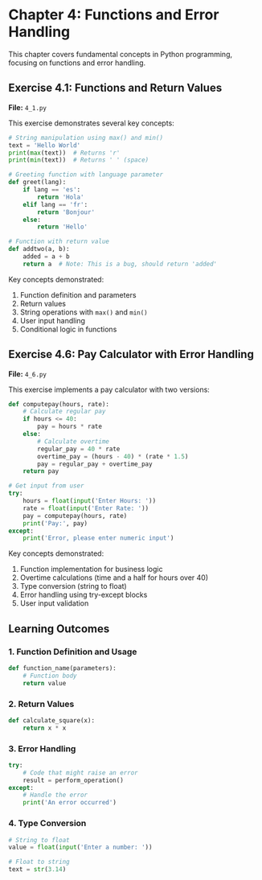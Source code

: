 # Chapter 4: Functions and Error Handling

This chapter covers fundamental concepts in Python programming, focusing on functions and error handling.

## Exercise 4.1: Functions and Return Values
**File:** `4_1.py`

This exercise demonstrates several key concepts:

```python
# String manipulation using max() and min()
text = 'Hello World'
print(max(text))  # Returns 'r'
print(min(text))  # Returns ' ' (space)

# Greeting function with language parameter
def greet(lang):
    if lang == 'es':
        return 'Hola'
    elif lang == 'fr':
        return 'Bonjour'
    else:
        return 'Hello'

# Function with return value
def addtwo(a, b):
    added = a + b
    return a  # Note: This is a bug, should return 'added'
```

Key concepts demonstrated:
1. Function definition and parameters
2. Return values
3. String operations with `max()` and `min()`
4. User input handling
5. Conditional logic in functions

## Exercise 4.6: Pay Calculator with Error Handling
**File:** `4_6.py`

This exercise implements a pay calculator with two versions:

```python
def computepay(hours, rate):
    # Calculate regular pay
    if hours <= 40:
        pay = hours * rate
    else:
        # Calculate overtime
        regular_pay = 40 * rate
        overtime_pay = (hours - 40) * (rate * 1.5)
        pay = regular_pay + overtime_pay
    return pay

# Get input from user
try:
    hours = float(input('Enter Hours: '))
    rate = float(input('Enter Rate: '))
    pay = computepay(hours, rate)
    print('Pay:', pay)
except:
    print('Error, please enter numeric input')
```

Key concepts demonstrated:
1. Function implementation for business logic
2. Overtime calculations (time and a half for hours over 40)
3. Type conversion (string to float)
4. Error handling using try-except blocks
5. User input validation

## Learning Outcomes

### 1. Function Definition and Usage
```python
def function_name(parameters):
    # Function body
    return value
```

### 2. Return Values
```python
def calculate_square(x):
    return x * x
```

### 3. Error Handling
```python
try:
    # Code that might raise an error
    result = perform_operation()
except:
    # Handle the error
    print('An error occurred')
```

### 4. Type Conversion
```python
# String to float
value = float(input('Enter a number: '))

# Float to string
text = str(3.14)
``` 